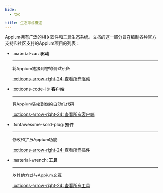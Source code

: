 ```yaml
---
hide:
  - toc

title: 生态系统概述
---
```


Appium拥有广泛的相关软件和工具生态系统。文档的这一部分旨在编制各种官方支持和社区支持的Appium项目的列表：

<div class="grid cards" markdown>

-   :material-car: __驱动__

    ---

    将Appium链接到您的测试设备

    [:octicons-arrow-right-24: 查看所有驱动](./drivers.md)

-   :octicons-code-16: __客户端__

    ---

    将Appium链接到您的自动化代码

    [:octicons-arrow-right-24: 查看所有客户端](./clients.md)

-   :fontawesome-solid-plug: __插件__

    ---

    修改和扩展Appium功能

    [:octicons-arrow-right-24: 查看所有插件](./plugins.md)

-   :material-wrench: __工具__

    ---

    以其他方式与Appium交互

    [:octicons-arrow-right-24: 查看所有工具](./tools.md)

</div>
